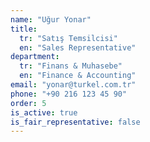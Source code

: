 ```yaml
---
name: "Uğur Yonar"
title:
  tr: "Satış Temsilcisi"
  en: "Sales Representative"
department:
  tr: "Finans & Muhasebe"
  en: "Finance & Accounting"
email: "yonar@turkel.com.tr"
phone: "+90 216 123 45 90"
order: 5
is_active: true
is_fair_representative: false
---
```

